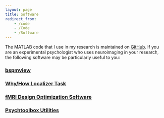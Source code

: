 ```yaml
---
layout: page
title: Software
redirect_from:
    - /code
    - /Code
    - /Software
---
```


The MATLAB code that I use in my research is maintained on [GitHub](https://github.com/spunt?tab=repositories). If you are an experimental psychologist who uses neuroimaging in your research, the following software may be particularly useful to you:

### [bspmview](http://spunt.github.io/bspmview)

### [Why/How Localizer Task](http://spunt.github.io/whyhowlocalizer)

### [fMRI Design Optimization Software](http://spunt.github.io/easy-optimize-x)

### [Psychtoolbox Utilities](http://spunt.github.io/ptb-utilities)


